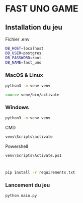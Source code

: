 # FAST UNO GAME

## Installation du jeu
Fichier .env
```sh
DB_HOST=localhost
DB_USER=postgres
DB_PASSWORD=root
DB_NAME=fast_uno
```

### MacOS & Linux

```sh
python3 -m venv venv
```

```sh
source venv/bin/activate
```

### Windows

```sh
python3 -m venv venv
```

CMD

```sh
venv\Scripts\activate
```

Powershell

```sh
venv\Scripts\Activate.ps1
```

#
```sh
pip install -r requirements.txt
```

### Lancement du jeu

```sh
python main.py
```
